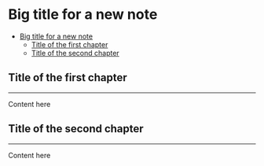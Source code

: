 
# Big title for a new note

<!-- TOC -->

- [Big title for a new note](#big-title-for-a-new-note)
    - [Title of the first chapter](#title-of-the-first-chapter)
    - [Title of the second chapter](#title-of-the-second-chapter)

<!-- /TOC -->

## Title of the first chapter
---

Content here

## Title of the second chapter
---

Content here



